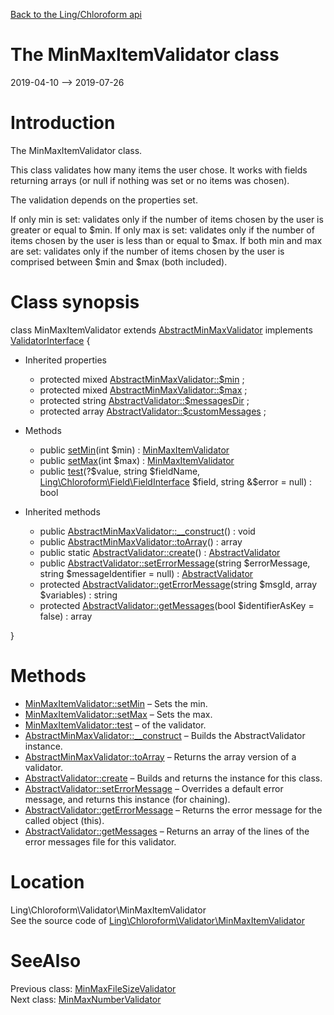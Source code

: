 [Back to the Ling/Chloroform api](https://github.com/lingtalfi/Chloroform/blob/master/doc/api/Ling/Chloroform.md)



The MinMaxItemValidator class
================
2019-04-10 --> 2019-07-26






Introduction
============

The MinMaxItemValidator class.

This class validates how many items the user chose.
It works with fields returning arrays (or null if nothing was set or no items was chosen).



The validation depends on the properties set.

If only min is set: validates only if the number of items chosen by the user is greater or equal to $min.
If only max is set: validates only if the number of items chosen by the user is less than or equal to $max.
If both min and max are set: validates only if the number of items chosen by the user is comprised between $min and $max (both included).



Class synopsis
==============


class <span class="pl-k">MinMaxItemValidator</span> extends [AbstractMinMaxValidator](https://github.com/lingtalfi/Chloroform/blob/master/doc/api/Ling/Chloroform/Validator/AbstractMinMaxValidator.md) implements [ValidatorInterface](https://github.com/lingtalfi/Chloroform/blob/master/doc/api/Ling/Chloroform/Validator/ValidatorInterface.md) {

- Inherited properties
    - protected mixed [AbstractMinMaxValidator::$min](#property-min) ;
    - protected mixed [AbstractMinMaxValidator::$max](#property-max) ;
    - protected string [AbstractValidator::$messagesDir](#property-messagesDir) ;
    - protected array [AbstractValidator::$customMessages](#property-customMessages) ;

- Methods
    - public [setMin](https://github.com/lingtalfi/Chloroform/blob/master/doc/api/Ling/Chloroform/Validator/MinMaxItemValidator/setMin.md)(int $min) : [MinMaxItemValidator](https://github.com/lingtalfi/Chloroform/blob/master/doc/api/Ling/Chloroform/Validator/MinMaxItemValidator.md)
    - public [setMax](https://github.com/lingtalfi/Chloroform/blob/master/doc/api/Ling/Chloroform/Validator/MinMaxItemValidator/setMax.md)(int $max) : [MinMaxItemValidator](https://github.com/lingtalfi/Chloroform/blob/master/doc/api/Ling/Chloroform/Validator/MinMaxItemValidator.md)
    - public [test](https://github.com/lingtalfi/Chloroform/blob/master/doc/api/Ling/Chloroform/Validator/MinMaxItemValidator/test.md)(?$value, string $fieldName, [Ling\Chloroform\Field\FieldInterface](https://github.com/lingtalfi/Chloroform/blob/master/doc/api/Ling/Chloroform/Field/FieldInterface.md) $field, string &$error = null) : bool

- Inherited methods
    - public [AbstractMinMaxValidator::__construct](https://github.com/lingtalfi/Chloroform/blob/master/doc/api/Ling/Chloroform/Validator/AbstractMinMaxValidator/__construct.md)() : void
    - public [AbstractMinMaxValidator::toArray](https://github.com/lingtalfi/Chloroform/blob/master/doc/api/Ling/Chloroform/Validator/AbstractMinMaxValidator/toArray.md)() : array
    - public static [AbstractValidator::create](https://github.com/lingtalfi/Chloroform/blob/master/doc/api/Ling/Chloroform/Validator/AbstractValidator/create.md)() : [AbstractValidator](https://github.com/lingtalfi/Chloroform/blob/master/doc/api/Ling/Chloroform/Validator/AbstractValidator.md)
    - public [AbstractValidator::setErrorMessage](https://github.com/lingtalfi/Chloroform/blob/master/doc/api/Ling/Chloroform/Validator/AbstractValidator/setErrorMessage.md)(string $errorMessage, string $messageIdentifier = null) : [AbstractValidator](https://github.com/lingtalfi/Chloroform/blob/master/doc/api/Ling/Chloroform/Validator/AbstractValidator.md)
    - protected [AbstractValidator::getErrorMessage](https://github.com/lingtalfi/Chloroform/blob/master/doc/api/Ling/Chloroform/Validator/AbstractValidator/getErrorMessage.md)(string $msgId, array $variables) : string
    - protected [AbstractValidator::getMessages](https://github.com/lingtalfi/Chloroform/blob/master/doc/api/Ling/Chloroform/Validator/AbstractValidator/getMessages.md)(bool $identifierAsKey = false) : array

}






Methods
==============

- [MinMaxItemValidator::setMin](https://github.com/lingtalfi/Chloroform/blob/master/doc/api/Ling/Chloroform/Validator/MinMaxItemValidator/setMin.md) &ndash; Sets the min.
- [MinMaxItemValidator::setMax](https://github.com/lingtalfi/Chloroform/blob/master/doc/api/Ling/Chloroform/Validator/MinMaxItemValidator/setMax.md) &ndash; Sets the max.
- [MinMaxItemValidator::test](https://github.com/lingtalfi/Chloroform/blob/master/doc/api/Ling/Chloroform/Validator/MinMaxItemValidator/test.md) &ndash; of the validator.
- [AbstractMinMaxValidator::__construct](https://github.com/lingtalfi/Chloroform/blob/master/doc/api/Ling/Chloroform/Validator/AbstractMinMaxValidator/__construct.md) &ndash; Builds the AbstractValidator instance.
- [AbstractMinMaxValidator::toArray](https://github.com/lingtalfi/Chloroform/blob/master/doc/api/Ling/Chloroform/Validator/AbstractMinMaxValidator/toArray.md) &ndash; Returns the array version of a validator.
- [AbstractValidator::create](https://github.com/lingtalfi/Chloroform/blob/master/doc/api/Ling/Chloroform/Validator/AbstractValidator/create.md) &ndash; Builds and returns the instance for this class.
- [AbstractValidator::setErrorMessage](https://github.com/lingtalfi/Chloroform/blob/master/doc/api/Ling/Chloroform/Validator/AbstractValidator/setErrorMessage.md) &ndash; Overrides a default error message, and returns this instance (for chaining).
- [AbstractValidator::getErrorMessage](https://github.com/lingtalfi/Chloroform/blob/master/doc/api/Ling/Chloroform/Validator/AbstractValidator/getErrorMessage.md) &ndash; Returns the error message for the called object (this).
- [AbstractValidator::getMessages](https://github.com/lingtalfi/Chloroform/blob/master/doc/api/Ling/Chloroform/Validator/AbstractValidator/getMessages.md) &ndash; Returns an array of the lines of the error messages file for this validator.





Location
=============
Ling\Chloroform\Validator\MinMaxItemValidator<br>
See the source code of [Ling\Chloroform\Validator\MinMaxItemValidator](https://github.com/lingtalfi/Chloroform/blob/master/Validator/MinMaxItemValidator.php)



SeeAlso
==============
Previous class: [MinMaxFileSizeValidator](https://github.com/lingtalfi/Chloroform/blob/master/doc/api/Ling/Chloroform/Validator/MinMaxFileSizeValidator.md)<br>Next class: [MinMaxNumberValidator](https://github.com/lingtalfi/Chloroform/blob/master/doc/api/Ling/Chloroform/Validator/MinMaxNumberValidator.md)<br>
